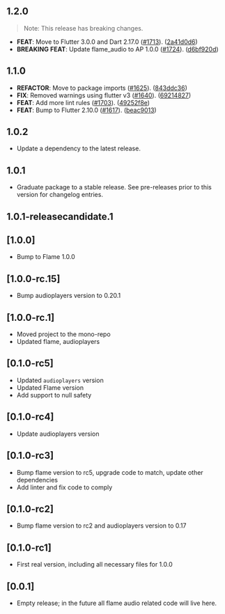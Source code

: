 ## 1.2.0

> Note: This release has breaking changes.

 - **FEAT**: Move to Flutter 3.0.0 and Dart 2.17.0 ([#1713](https://github.com/flame-engine/flame/issues/1713)). ([2a41d0d6](https://github.com/flame-engine/flame/commit/2a41d0d683391194b7209c47bde91199ab7a663e))
 - **BREAKING** **FEAT**: Update flame_audio to AP 1.0.0 ([#1724](https://github.com/flame-engine/flame/issues/1724)). ([d6bf920d](https://github.com/flame-engine/flame/commit/d6bf920d28eea5f08adcba2601104271078e7a3d))

## 1.1.0

 - **REFACTOR**: Move to package imports ([#1625](https://github.com/flame-engine/flame/issues/1625)). ([843ddc36](https://github.com/flame-engine/flame/commit/843ddc36249272fcb518b44672e1012307dfa1b5))
 - **FIX**: Removed warnings using flutter v3 ([#1640](https://github.com/flame-engine/flame/issues/1640)). ([69214827](https://github.com/flame-engine/flame/commit/69214827a0edb563468951256eccecab408f89df))
 - **FEAT**: Add more lint rules ([#1703](https://github.com/flame-engine/flame/issues/1703)). ([49252f8e](https://github.com/flame-engine/flame/commit/49252f8ef29aa6b77144dcb97c24346f2f39380b))
 - **FEAT**: Bump to Flutter 2.10.0 ([#1617](https://github.com/flame-engine/flame/issues/1617)). ([beac9013](https://github.com/flame-engine/flame/commit/beac901313456cf0b39b6f4e6459f0feed183614))

## 1.0.2

 - Update a dependency to the latest release.

## 1.0.1

 - Graduate package to a stable release. See pre-releases prior to this version for changelog entries.

## 1.0.1-releasecandidate.1

## [1.0.0]
* Bump to Flame 1.0.0

## [1.0.0-rc.15]
* Bump audioplayers version to 0.20.1

## [1.0.0-rc.1]
* Moved project to the mono-repo
* Updated flame, audioplayers

## [0.1.0-rc5]
* Updated `audioplayers` version
* Updated Flame version
* Add support to null safety

## [0.1.0-rc4]
* Update audioplayers version

## [0.1.0-rc3]
* Bump flame version to rc5, upgrade code to match, update other dependencies
* Add linter and fix code to comply

## [0.1.0-rc2]
* Bump flame version to rc2 and audioplayers version to 0.17

## [0.1.0-rc1]
* First real version, including all necessary files for 1.0.0

## [0.0.1]
* Empty release; in the future all flame audio related code will live here.
